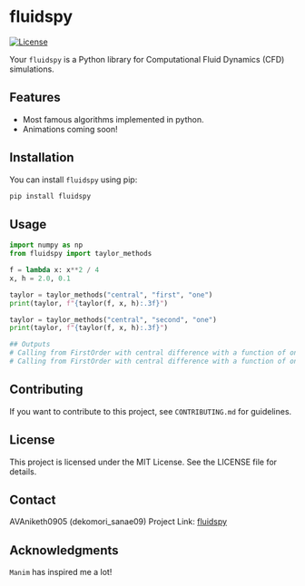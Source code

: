 # fluidspy

[![License](https://img.shields.io/badge/License-MIT-blue.svg)](LICENSE)

Your `fluidspy` is a Python library for Computational Fluid Dynamics (CFD) simulations.

## Features

- Most famous algorithms implemented in python.
- Animations coming soon!

## Installation

You can install `fluidspy` using pip:

```bash
pip install fluidspy
```

## Usage

```python
import numpy as np
from fluidspy import taylor_methods

f = lambda x: x**2 / 4
x, h = 2.0, 0.1

taylor = taylor_methods("central", "first", "one")
print(taylor, f"{taylor(f, x, h):.3f}")

taylor = taylor_methods("central", "second", "one")
print(taylor, f"{taylor(f, x, h):.3f}")

## Outputs
# Calling from FirstOrder with central difference with a function of one dimension. 1.000
# Calling from FirstOrder with central difference with a function of one dimension. 0.500
```

## Contributing

If you want to contribute to this project, see `CONTRIBUTING.md` for guidelines.

## License

This project is licensed under the MIT License. See the LICENSE file for details.

## Contact

AVAniketh0905 (dekomori_sanae09)
Project Link: [fluidspy](https://github.com/AVAniketh0905/fluidspy)

## Acknowledgments

`Manim` has inspired me a lot!
